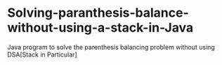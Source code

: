 # Solving-paranthesis-balance-without-using-a-stack-in-Java
Java program to solve the parenthesis balancing problem without using DSA[Stack in Particular]
